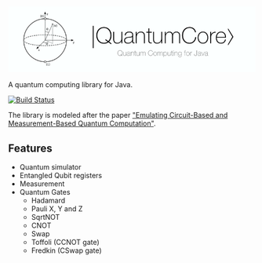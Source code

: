 ![QuantumCore](logo.png)

A quantum computing library for Java.

[![Build Status](https://travis-ci.org/fwcd/quantumcore.svg?branch=master)](https://travis-ci.org/fwcd/quantumcore)

The library is modeled after the paper ["Emulating Circuit-Based and Measurement-Based Quantum Computation"](https://www.doc.ic.ac.uk/teaching/distinguished-projects/2010/s.allcock.pdf).

## Features
* Quantum simulator
* Entangled Qubit registers
* Measurement
* Quantum Gates
	* Hadamard
	* Pauli X, Y and Z
	* SqrtNOT
	* CNOT
	* Swap
	* Toffoli (CCNOT gate)
	* Fredkin (CSwap gate)
